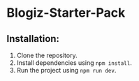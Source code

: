 # Blogiz-Starter-Pack

## Installation:

1. Clone the repository.
2. Install dependencies using `npm install`.
3. Run the project using `npm run dev`.
